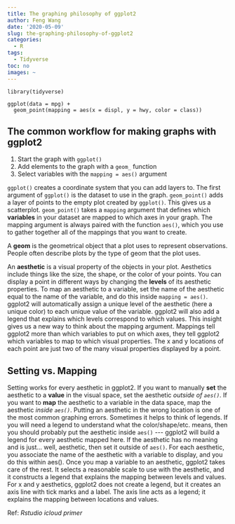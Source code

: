 ```yaml
---
title: The graphing philosophy of ggplot2
author: Feng Wang
date: '2020-05-09'
slug: the-graphing-philosophy-of-ggplot2
categories:
  - R
tags:
  - Tidyverse
toc: no
images: ~
---
```


```{r message = FALSE}
library(tidyverse)
```
```{r echo=TRUE}
ggplot(data = mpg) + 
  geom_point(mapping = aes(x = displ, y = hwy, color = class))
```

## The common workflow for making graphs with ggplot2

1. Start the graph with `ggplot()`
2. Add elements to the graph with a `geom_` function
3. Select variables with the `mapping = aes()` argument

`ggplot()` creates a coordinate system that you can add layers to. The first argument of `ggplot()` is the dataset to use in the graph. `geom_point()` adds a layer of points to the empty plot created by `ggplot()`. This gives us a scatterplot. `geom_point()` takes a `mapping` argument that defines which **variables** in your dataset are mapped to which axes in your graph. The mapping argument is always paired with the function `aes()`, which you use to gather together all of the mappings that you want to create.


A **geom** is the geometrical object that a plot uses to represent observations. People often describe plots by the type of geom that the plot uses. 

An **aesthetic** is a visual property of the objects in your plot. Aesthetics include things like the size, the shape, or the color of your points. You can display a point in different ways by changing the **levels** of its aesthetic properties. To map an aesthetic to a variable, set the name of the aesthetic equal to the name of the variable, and do this inside `mapping = aes()`. ggplot2 will automatically assign a unique level of the aesthetic (here a unique color) to each unique value of the variable. ggplot2 will also add a legend that explains which levels correspond to which values. This insight gives us a new way to think about the mapping argument. Mappings tell ggplot2 more than which variables to put on which axes, they tell ggplot2 which variables to map to which visual properties. The x and y locations of each point are just two of the many visual properties displayed by a point.


## Setting vs. Mapping

Setting works for every aesthetic in ggplot2. If you want to manually **set** the aesthetic to a **value** in the visual space, set the aesthetic _outside of `aes()`_. If you want to **map** the aesthetic to a variable in the data space, map the aesthetic _inside `aes()`_. Putting an aesthetic in the wrong location is one of the most common graphing errors. Sometimes it helps to think of legends. If you will need a legend to understand what the color/shape/etc. means, then you should probably put the aesthetic inside `aes()` --- ggplot2 will build a legend for every aesthetic mapped here. If the aesthetic has no meaning and is just... well, aesthetic, then set it outside of `aes()`. For each aesthetic, you associate the name of the aesthetic with a variable to display, and you do this within aes(). Once you map a variable to an aesthetic, ggplot2 takes care of the rest. It selects a reasonable scale to use with the aesthetic, and it constructs a legend that explains the mapping between levels and values. For x and y aesthetics, ggplot2 does not create a legend, but it creates an axis line with tick marks and a label. The axis line acts as a legend; it explains the mapping between locations and values.

Ref: *Rstudio icloud primer*

